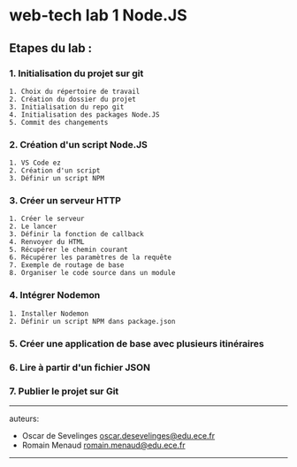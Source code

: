 # web-tech lab 1 Node.JS

## Etapes du lab :  
### 1. Initialisation du projet sur git  
    1. Choix du répertoire de travail  
    2. Création du dossier du projet
    3. Initialisation du repo git
    4. Initialisation des packages Node.JS  
    5. Commit des changements  
### 2. Création d'un script Node.JS  
    1. VS Code ez  
    2. Création d'un script  
    3. Définir un script NPM  
### 3. Créer un serveur HTTP
    1. Créer le serveur  
    2. Le lancer  
    3. Définir la fonction de callback  
    4. Renvoyer du HTML  
    5. Récupérer le chemin courant  
    6. Récupérer les paramètres de la requête  
    7. Exemple de routage de base  
    8. Organiser le code source dans un module  
### 4. Intégrer Nodemon  
    1. Installer Nodemon  
    2. Définir un script NPM dans package.json  
### 5. Créer une application de base avec plusieurs itinéraires  
### 6. Lire à partir d'un fichier JSON
### 7. Publier le projet sur Git  
---
auteurs:
  - Oscar de Sevelinges oscar.desevelinges@edu.ece.fr
  - Romain Menaud romain.menaud@edu.ece.fr
---